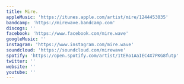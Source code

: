 ```yaml
---
title: Mire.
appleMusic: 'https://itunes.apple.com/artist/mire/1244453035'
bandcamp: 'https://mirewave.bandcamp.com'
discogs: ''
facebook: 'https://www.facebook.com/mire.wave'
googleMusic: ''
instagram: 'https://www.instagram.com/mire.wave'
soundcloud: 'https://soundcloud.com/mirewave'
spotify: 'https://open.spotify.com/artist/1tERo1AaIEC4X7PKG8futp'
twitter: ''
website: ''
youtube: ''
---
```

